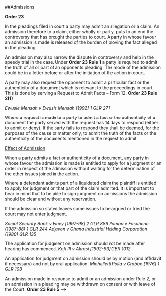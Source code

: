 
##Admissions 

**Order 23**  

In the pleadings filed in court a party may admit an allegation or a claim. An admission therefore to a claim, either wholly or partly, puts to an end the controversy that has brought the parties to court. A party in whose favour an admission is made is released of the burden of proving the fact alleged in the pleading. 

An admission may also narrow the dispute in controversy and help in the speedy trial in the case. Under **Order 23 Rule 1** a party is required to admit the truth of all or part of an opponents pleading. The mode of the admission could be in a letter before or after the initiation of the action in court. 

A party may also request the opponent to admit a particular fact or the authenticity of a document which is relevant to the proceedings in court. This is done by serving a Request to Admit Facts – Form 12. **Order 23 Rule 2(1)**

*Ewusie Mensah v Ewusie Mensah [1992] 1 GLR 271*

Where a request is made to a party to admit a fact or the authenticity of a document the party served with the request has 14 days to respond (either to admit or deny). If the party fails to respond they shall be deemed, for the purposes of the cause or matter only, to admit the truth of the facts or the authenticity of the documents mentioned in the request  to admit. 

<u>Effect of Admission</u>

When a party admits a fact or authenticity of a document, any party in whose favour the admission is made is entitled to apply for a judgment or an order in respect of the admission without waiting for the determination of the other issues joined in the action. 

Where a defendant admits part of a liquidated claim the plaintiff is entitled to apply for judgment on that part of the claim admitted. It is important to bear in mind that to be able to sign judgment on admissions the admission should be clear and without any reservation. 

If the admission so stated leaves some issues to be argued or tried the court may not enter judgment. 

*Social Security Bank v Biney [1997-98] 2 GLR 886* 
*Pomaa v Fosuhene (1987-88) 1 GLR 244* 
*Adjavon v Ghana Industrial Holding Corporation (1980) GLR 135*

The application for judgment on admission should not be made after hearing has commenced. *Kofi III v Akrasi [1992-93] GBR 1012*

An application for judgment on admission should be by motion (and affidavit if necessary) and not by oral application. *Michelletti Polla v Crabbe [1976] 1 GLR 108*

An admission made in response to admit or an admission under Rule 2, or an admission in a pleading may be withdrawn on consent or with leave of the Court. **Order 23 Rule 5**
 -->

